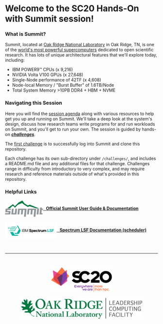 # Welcome to the SC20 Hands-On with Summit session!


### What is Summit?
Summit, located at [Oak Ridge National Laboratory](https://www.ornl.gov/) in Oak Ridge, TN,  is one of the [world's most powerful supercomputers](https://www.top500.org/system/179397) dedicated to open scientific research. It has lots of unique architectural features that we'll explore today, including:

- IBM POWER9™ CPUs (x 9,216)
- NVIDIA Volta V100 GPUs (x 27,648)
- Single-Node performance of 42TF (x 4,608)
- Node-local Memory / "Burst Buffer" of 1.6TB/Node
- Total System Memory >10PB DDR4 + HBM + NVME

### Navigating this Session
Here you will find the [session agenda](agenda.md) along with various resources
to help get you up and running on Summit. We'll take a deep look at the
system's design, discuss how research teams write programs for and run
workloads on Summit, and you'll get to run your own. The session is guided by
hands-on [***challenges***](challenges). 

The [first challenge](./challenges/Access_Ascent_and_Clone_Repo) is to
successfully log into Summit and clone this repository.

Each challenge has its own sub-directory under `/challenges/`, and includes a
README.md file and any additional files for that challenge. Challenges range in
difficulty from introductory to very complex, and may require research and
reference materials outside of what's provided in this repository.


### Helpful Links

#### [<img src="./images/SUMMIT_LOGO_OFFICIAL_2017.png" width="125" valign="middle" alt="Summit"/>   Official Summit User Guide & Documentation](https://docs.olcf.ornl.gov/systems/summit_user_guide.html)

#### [<img src="./images/ibm-spectrum-lsf.png" width="170" valign="middle" alt="Summit"/>   Spectrum LSF Documentation (scheduler)](https://www.ibm.com/support/knowledgecenter/en/SSWRJV_10.1.0/lsf_welcome/lsf_welcome.html)

<br>
<hr>
<br>
<p align="center">
  <a href="https://sc19.supercomputing.org/"><img src="./images/sc20_color_black_hor.png" width="200" alt="SC20"></a><br><br>
  <a href="https://www.olcf.ornl.gov/"><img src="./images/olcf_logo.png" width="400" alt="Oak Ridge Leadership Computing Facility"></a>
</p>
